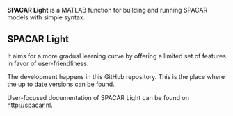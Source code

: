 **SPACAR Light** is a MATLAB function for building and running SPACAR models with simple syntax.
## SPACAR Light

It aims for a more gradual learning curve by offering a limited set of features in favor of user-friendliness.

The development happens in this GitHub repository. This is the place where the up to date versions can be found. 

User-focused documentation of SPACAR Light can be found on http://spacar.nl.
